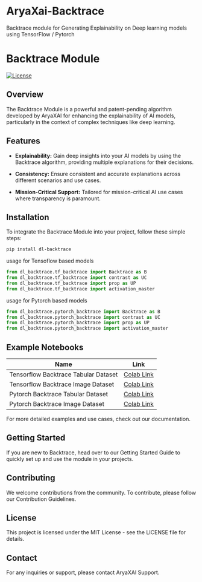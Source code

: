 # AryaXai-Backtrace
Backtrace module for Generating Explainability on Deep learning models using TensorFlow / Pytorch

# Backtrace Module
[![License](https://img.shields.io/badge/License-MIT-blue.svg)](LICENSE)

## Overview

The Backtrace Module is a powerful and patent-pending algorithm developed by AryaXAI for enhancing the explainability of AI models, particularly in the context of complex techniques like deep learning.

## Features

- **Explainability:** Gain deep insights into your AI models by using the Backtrace algorithm, providing multiple explanations for their decisions.

- **Consistency:** Ensure consistent and accurate explanations across different scenarios and use cases.

- **Mission-Critical Support:** Tailored for mission-critical AI use cases where transparency is paramount.

## Installation

To integrate the Backtrace Module into your project, follow these simple steps:

```bash
pip install dl-backtrace
```

usage for Tensoflow based models

```python
from dl_backtrace.tf_backtrace import Backtrace as B
from dl_backtrace.tf_backtrace import contrast as UC
from dl_backtrace.tf_backtrace import prop as UP
from dl_backtrace.tf_backtrace import activation_master
```

usage for Pytorch based models

```python
from dl_backtrace.pytorch_backtrace import Backtrace as B
from dl_backtrace.pytorch_backtrace import contrast as UC
from dl_backtrace.pytorch_backtrace import prop as UP
from dl_backtrace.pytorch_backtrace import activation_master
```

## Example Notebooks

| Name        | Link                          |
|-------------|-------------------------------|
| Tensorflow Backtrace Tabular Dataset | [Colab Link](https://colab.research.google.com/drive/1A4J-wgShD7M_pUmsqbnI8BD3hE43dT8o?usp=sharing)  |
| Tensorflow Backtrace Image Dataset | [Colab Link](https://colab.research.google.com/drive/1KbLtcjYDrPQvG6oJj1wmHdiWxRrtKNrV?usp=sharing)  |
| Pytorch Backtrace Tabular Dataset | [Colab Link](https://colab.research.google.com/drive/1Z4UJNFd83dwXBMM0cmiNYEjh6xhRtQA_?usp=sharing) |
| Pytorch Backtrace Image Dataset | [Colab Link](https://colab.research.google.com/drive/14XKwCsS9IZep2AlDDYfavnVRNz8_b-jM?usp=sharing) |


For more detailed examples and use cases, check out our documentation.

## Getting Started
If you are new to Backtrace, head over to our Getting Started Guide to quickly set up and use the module in your projects.

## Contributing
We welcome contributions from the community. To contribute, please follow our Contribution Guidelines.

## License
This project is licensed under the MIT License - see the LICENSE file for details.

## Contact
For any inquiries or support, please contact AryaXAI Support.
